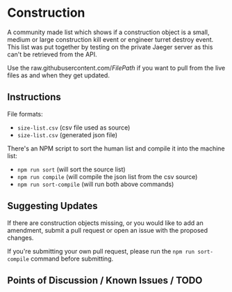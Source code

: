# Construction

A community made list which shows if a construction object is a small, medium or large construction kill event or engineer turret destroy event. This list was put together by testing on the private Jaeger server as this can't be retrieved from the API.

Use the raw.githubusercontent.com/*FilePath* if you want to pull from the live files as and when they get updated.

## Instructions

File formats:
* `size-list.csv` (csv file used as source)
* `size-list.csv` (generated json file)

There's an NPM script to sort the human list and compile it into the machine list:
* `npm run sort` (will sort the source list)
* `npm run compile` (will compile the json list from the csv source)
* `npm run sort-compile` (will run both above commands)

## Suggesting Updates

If there are construction objects missing, or you would like to add an amendment, submit a pull request or open an issue with the proposed changes.

If you're submitting your own pull request, please run the `npm run sort-compile` command before submitting.

## Points of Discussion / Known Issues / TODO
